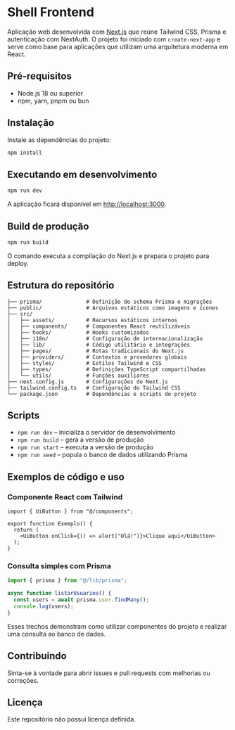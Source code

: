 # Shell Frontend

Aplicação web desenvolvida com [Next.js](https://nextjs.org/) que reúne Tailwind CSS, Prisma e autenticação com NextAuth. O projeto foi iniciado com `create-next-app` e serve como base para aplicações que utilizam uma arquitetura moderna em React.

## Pré-requisitos

- Node.js 18 ou superior
- npm, yarn, pnpm ou bun

## Instalação

Instale as dependências do projeto:

```bash
npm install
```

## Executando em desenvolvimento

```bash
npm run dev
```

A aplicação ficará disponível em [http://localhost:3000](http://localhost:3000).

## Build de produção

```bash
npm run build
```

O comando executa a compilação do Next.js e prepara o projeto para deploy.

## Estrutura do repositório

```
├── prisma/              # Definição do schema Prisma e migrações
├── public/              # Arquivos estáticos como imagens e ícones
├── src/
│   ├── assets/          # Recursos estáticos internos
│   ├── components/      # Componentes React reutilizáveis
│   ├── hooks/           # Hooks customizados
│   ├── i18n/            # Configuração de internacionalização
│   ├── lib/             # Código utilitário e integrações
│   ├── pages/           # Rotas tradicionais do Next.js
│   ├── providers/       # Contextos e provedores globais
│   ├── styles/          # Estilos Tailwind e CSS
│   ├── types/           # Definições TypeScript compartilhadas
│   └── utils/           # Funções auxiliares
├── next.config.js       # Configurações do Next.js
├── tailwind.config.ts   # Configuração do Tailwind CSS
└── package.json         # Dependências e scripts do projeto
```

## Scripts

- `npm run dev` – inicializa o servidor de desenvolvimento
- `npm run build` – gera a versão de produção
- `npm run start` – executa a versão de produção
- `npm run seed` – popula o banco de dados utilizando Prisma

## Exemplos de código e uso

### Componente React com Tailwind

```tsx
import { UiButton } from "@/components";

export function Exemplo() {
  return (
    <UiButton onClick={() => alert("Olá!")}>Clique aqui</UiButton>
  );
}
```

### Consulta simples com Prisma

```ts
import { prisma } from "@/lib/prisma";

async function listarUsuarios() {
  const users = await prisma.user.findMany();
  console.log(users);
}
```

Esses trechos demonstram como utilizar componentes do projeto e realizar uma consulta ao banco de dados.

## Contribuindo

Sinta-se à vontade para abrir issues e pull requests com melhorias ou correções.

## Licença

Este repositório não possui licença definida.

